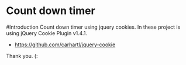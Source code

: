 # Count down timer

#Introduction
 Count down timer using jquery cookies. In these project is using jQuery Cookie Plugin v1.4.1.

 * https://github.com/carhartl/jquery-cookie


Thank you. (:
